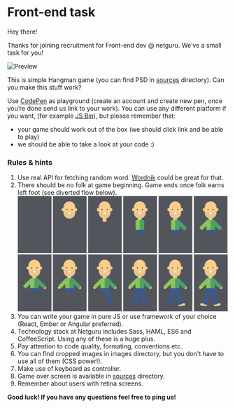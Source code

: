 # Front-end task

Hey there!

Thanks for joining recruitment for Front-end dev @ netguru. We’ve a small task for you!

![Preview](https://raw.githubusercontent.com/netguru/frontend-recruitment-task/master/sources/hangman.png)

This is simple Hangman game (you can find PSD in [sources](https://github.com/netguru/frontend-recruitment-task/tree/master/sources) directory). Can you make this stuff work?

Use [CodePen](http://codepen.io/) as playground (create an account and create new pen, once you’re done send us link to your work). You can use any different platform if you want, (for example [JS Bin](https://jsbin.com)), but please remember that:
+ your game should work out of the box (we should click link and be able to play)
+ we should be able to take a look at your code :)

### Rules & hints
1. Use real API for fetching random word. [Wordnik](http://developer.wordnik.com/docs.html#!/words) could be great for that.
2. There should be no folk at game beginning. Game ends once folk earns left foot (see diverted flow below).
![Flow](https://raw.githubusercontent.com/netguru/frontend-recruitment-task/master/imgs/flow.png)
3. You can write your game in pure JS or use framework of your choice (React, Ember or Angular preferred).
4. Technology stack at Netguru includes Sass, HAML, ES6 and CoffeeScript. Using any of these is a huge plus.
5. Pay attention to code quality, formating, conventions etc.
6. You can find cropped images in images directory, but you don't have to use all of them (CSS power!).
7. Make use of keyboard as controller.
8. Game over screen is available in [sources](https://github.com/netguru/frontend-recruitment-task/tree/master/sources) directory.
9. Remember about users with retina screens.

**Good luck! If you have any questions feel free to ping us!**
